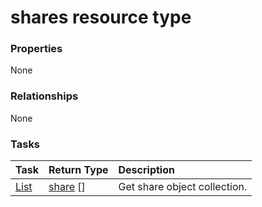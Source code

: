 # shares resource type



### Properties
None

### Relationships
None


### Tasks

| Task		   | Return Type	|Description|
|:---------------|:--------|:----------|
|[List](../api/share_list.md) | [share](share.md) [] |Get share object collection. |

<!-- uuid: 9a3d0654-569a-4aa6-8169-5b8cc5c17034
2015-10-12 21:30:01 UTC -->